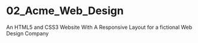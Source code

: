 # 02_Acme_Web_Design
An HTML5 and CSS3 Website With A Responsive Layout for a fictional Web Design Company
